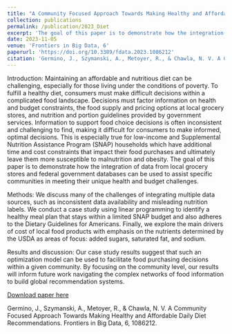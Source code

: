 ```yaml
---
title: "A Community Focused Approach Towards Making Healthy and Affordable Daily Diet Recommendations"
collection: publications
permalink: /publication/2023_Diet
excerpt: 'The goal of this paper is to demonstrate how the integration of data from local grocery stores and federal government databases can be used to assist specific communities in meeting their unique health and budget challenges.'
date: 2023-11-05
venue: 'Frontiers in Big Data, 6'
paperurl: 'https://doi.org/10.3389/fdata.2023.1086212'
citation: 'Germino, J., Szymanski, A., Metoyer, R., & Chawla, N. V. A Community Focused Approach Towards Making Healthy and Affordable Daily Diet Recommendations. Frontiers in Big Data, 6, 1086212.'
---
```

Introduction: Maintaining an affordable and nutritious diet can be challenging, especially for those living under the conditions of poverty. To fulfill a healthy diet, consumers must make difficult decisions within a complicated food landscape. Decisions must factor information on health and budget constraints, the food supply and pricing options at local grocery stores, and nutrition and portion guidelines provided by government services. Information to support food choice decisions is often inconsistent and challenging to find, making it difficult for consumers to make informed, optimal decisions. This is especially true for low-income and Supplemental Nutrition Assistance Program (SNAP) households which have additional time and cost constraints that impact their food purchases and ultimately leave them more susceptible to malnutrition and obesity. The goal of this paper is to demonstrate how the integration of data from local grocery stores and federal government databases can be used to assist specific communities in meeting their unique health and budget challenges.

Methods: We discuss many of the challenges of integrating multiple data sources, such as inconsistent data availability and misleading nutrition labels. We conduct a case study using linear programming to identify a healthy meal plan that stays within a limited SNAP budget and also adheres to the Dietary Guidelines for Americans. Finally, we explore the main drivers of cost of local food products with emphasis on the nutrients determined by the USDA as areas of focus: added sugars, saturated fat, and sodium.

Results and discussion: Our case study results suggest that such an optimization model can be used to facilitate food purchasing decisions within a given community. By focusing on the community level, our results will inform future work navigating the complex networks of food information to build global recommendation systems.

[Download paper here](https://doi.org/10.3389/fdata.2023.1086212)

Germino, J., Szymanski, A., Metoyer, R., & Chawla, N. V. A Community Focused Approach Towards Making Healthy and Affordable Daily Diet Recommendations. Frontiers in Big Data, 6, 1086212.